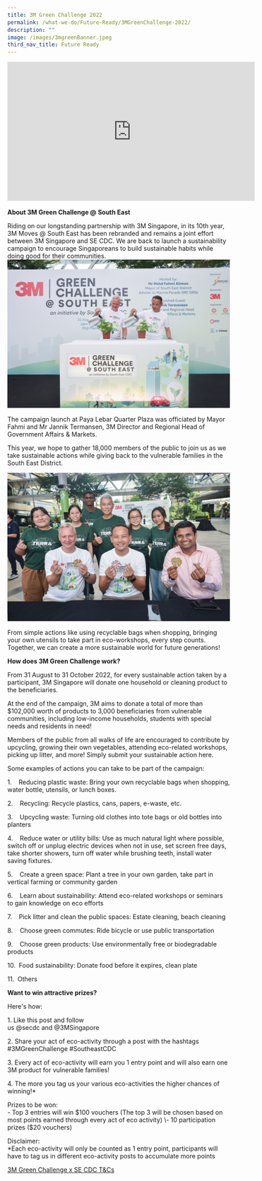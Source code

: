 ```yaml
---
title: 3M Green Challenge 2022
permalink: /what-we-do/Future-Ready/3MGreenChallenge-2022/
description: ""
image: /images/3mgreenBanner.jpeg
third_nav_title: Future Ready
---
```

<iframe width="560" height="315" src="https://www.youtube.com/embed/Fpb5DNZdCUY" title="YouTube video player" frameborder="0" allow="accelerometer; autoplay; clipboard-write; encrypted-media; gyroscope; picture-in-picture" allowfullscreen></iframe>

**About 3M Green Challenge @ South East**

Riding on our longstanding partnership with 3M Singapore, in its 10th year, 3M Moves @ South East has been rebranded and remains a joint effort between 3M Singapore and SE CDC. We are back to launch a sustainability campaign to encourage Singaporeans to build sustainable habits while doing good for their communities.
![](/images/What%20We%20Do/Future%20Ready/DSC_8963.jpg)

The campaign launch at Paya Lebar Quarter Plaza was officiated by Mayor Fahmi and Mr Jannik Termansen, 3M Director and Regional Head of Government Affairs & Markets.

This year, we hope to gather 18,000 members of the public to join us as we take sustainable actions while giving back to the vulnerable families in the South East District.

![](/images/What%20We%20Do/Future%20Ready/DSC_9303.jpg)

From simple actions like using recyclable bags when shopping, bringing your own utensils to take part in eco-workshops, every step counts. Together, we can create a more sustainable world for future generations!

**How does 3M Green Challenge work?**

From 31 August to 31 October 2022, for every sustainable action taken by a participant, 3M Singapore will donate one household or cleaning product to the beneficiaries.

At the end of the campaign, 3M aims to donate a total of more than $102,000 worth of products to 3,000 beneficiaries from vulnerable communities, including low-income households, students with special needs and residents in need!

Members of the public from all walks of life are encouraged to contribute by upcycling, growing their own vegetables, attending eco-related workshops, picking up litter, and more! Simply submit your sustainable action here.

Some examples of actions you can take to be part of the campaign:

1.    Reducing plastic waste: Bring your own recyclable bags when shopping, water bottle, utensils, or lunch boxes.

2.    Recycling: Recycle plastics, cans, papers, e-waste, etc.

3.    Upcycling waste: Turning old clothes into tote bags or old bottles into planters

4.    Reduce water or utility bills: Use as much natural light where possible, switch off or unplug electric devices when not in use, set screen free days, take shorter showers, turn off water while brushing teeth, install water saving fixtures.

5.    Create a green space: Plant a tree in your own garden, take part in vertical farming or community garden

6.    Learn about sustainability: Attend eco-related workshops or seminars to gain knowledge on eco efforts

7.    Pick litter and clean the public spaces: Estate cleaning, beach cleaning

8.    Choose green commutes: Ride bicycle or use public transportation

9.    Choose green products: Use environmentally free or biodegradable products

10.  Food sustainability: Donate food before it expires, clean plate

11.  Others

**Want to win attractive prizes?**

Here's how:  
  
1\. Like this post and follow  
us @secdc and @3MSingapore  
  
2\. Share your act of eco-activity through a post with the hashtags #3MGreenChallenge #SoutheastCDC  
  
3\. Every act of eco-activity will earn you 1 entry point and will also earn one 3M product for vulnerable families!  
  
4\. The more you tag us your various eco-activities the higher chances of winning!\*  
  
Prizes to be won:  
\- Top 3 entries will win $100 vouchers (The top 3 will be chosen based on most points earned through every act of eco activity)  
\- 10 participation prizes ($20 vouchers)  
  
Disclaimer:  
\*Each eco-activity will only be counted as 1 entry point, participants will have to tag us in different eco-activity posts to accumulate more points  
 
 
 [3M Green Challenge x SE CDC T&Cs](/files/SECDC%20x%203M%20Green%20Challenge%20T&C.pdf)